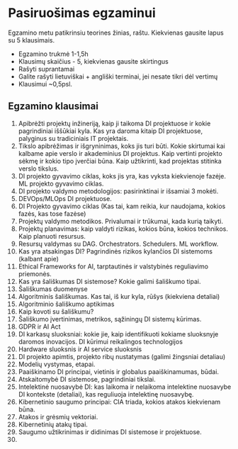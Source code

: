 # Pasiruošimas egzaminui

Egzamino metu patikrinsiu teorines žinias, raštu. Kiekvienas gausite lapus su 5 klausimais.

* Egzamino trukmė 1-1,5h
* Klausimų skaičius - 5, kiekvienas gausite skirtingus
* Rašyti suprantamai
* Galite rašyti lietuviškai + angliški terminai, jei nesate tikri dėl vertimų
* Klausimui ~0,5psl.

## Egzamino klausimai

1. Apibrėžti projektų inžineriją, kaip ji taikoma DI projektuose ir kokie pagrindiniai iššūkiai kyla. Kas yra daroma kitaip DI projektuose, palyginus su tradiciniais IT projektais.
2. Tikslo apibrėžimas ir išgryninimas, koks jis turi būti. Kokie skirtumai kai kalbame apie verslo ir akademinius DI projektus. Kaip vertinti projekto sėkmę ir kokio tipo įverčiai būna. Kaip užtikrinti, kad projektas stitinka verslo tikslus.
3. DI projekto gyvavimo ciklas, koks jis yra, kas vyksta kiekvienoje fazėje. ML projekto gyvavimo ciklas.
4. DI projekto valdymo metodologijos: pasirinktinai ir išsamiai 3 mokėti.
5. DEVOps/MLOps DI projektuose.
6. DI Projekto gyvavimo ciklas (Kas tai, kam reikia, kur naudojama, kokios fazės, kas tose fazėse)
7. Projektų valdymo metodikos. Privalumai ir trūkumai, kada kurią taikyti.
8. Projektų planavimas: kaip valdyti rizikas, kokios būna, kokios technikos. Kaip planuoti resursus.
9. Resursų valdymas su DAG. Orchestrators. Schedulers. ML workflow.
10. Kas yra atsakingas DI? Pagrindinės rizikos kylančios DI sistemoms (kalbant apie)
11. Ethical Frameworks for AI, tarptautinės ir valstybinės reguliavimo priemonės.
12. Kas yra šališkumas DI sistemose? Kokie galimi šališkumo tipai.
13. Šališkumas duomenyse
14. Algoritminis šališkumas. Kas tai, iš kur kyla, rūšys (kiekviena detaliai)
15. Algoritminio šališkumo aptikimas
16. Kaip kovoti su šališkumu?
17. Šališkumo įvertinimas, metrikos, sąžiningų DI sistemų kūrimas.
18. GDPR ir AI Act
19. DI karkasų sluoksniai: kokie jie, kaip identifikuoti kokiame sluoksnyje daromos inovacijos. DI kūrimui reikalingos technologijos
20. Hardware sluoksnis ir AI service sluoksnis
21. DI projekto apimtis, projekto ribų nustatymas (galimi žingsniai detaliau)
22. Modelių vystymas, etapai.
23. Paaiškinamo DI principai, vietinis ir globalus paaiškinamumas, būdai.
24. Atskaitomybė DI sistemose, pagrindiniai tikslai.
25. Intelektinė nuosavybė DI: kas laikoma ir nelaikoma intelektine nuosavybe DI kontekste (detaliai), kas reguliuoja intelektinę nuosavybę.
26. Kibernetinio saugumo principai: CIA triada, kokios atakos kiekvienam būna.
27. Atakos ir grėsmių vektoriai.
28. Kibernetinių atakų tipai.
29. Saugumo užtikrinimas ir didinimas DI sistemose ir projektuose.
30. 

